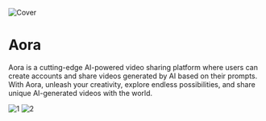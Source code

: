 
![Cover](https://github.com/syket-git/Aora/assets/39830305/216cd9a7-b92d-4fd5-8509-dcbba7b45dbc)


# Aora

Aora is a cutting-edge AI-powered video sharing platform where users can create accounts and share videos generated by AI based on their prompts. With Aora, unleash your creativity, explore endless possibilities, and share unique AI-generated videos with the world.


![1](https://github.com/syket-git/Aora/assets/39830305/dc83cd70-ff54-4fc3-b0ee-9cfd233df8ee)
![2](https://github.com/syket-git/Aora/assets/39830305/fa7dc661-ba32-449c-a616-603a2c082129)

